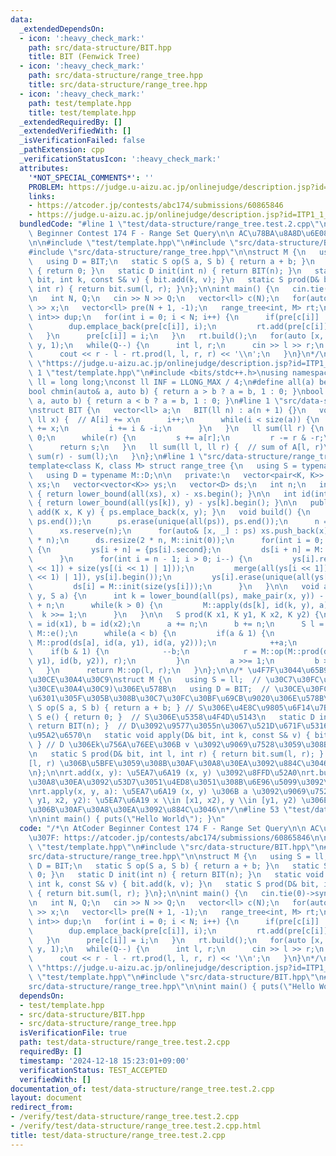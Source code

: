 ```yaml
---
data:
  _extendedDependsOn:
  - icon: ':heavy_check_mark:'
    path: src/data-structure/BIT.hpp
    title: BIT (Fenwick Tree)
  - icon: ':heavy_check_mark:'
    path: src/data-structure/range_tree.hpp
    title: src/data-structure/range_tree.hpp
  - icon: ':heavy_check_mark:'
    path: test/template.hpp
    title: test/template.hpp
  _extendedRequiredBy: []
  _extendedVerifiedWith: []
  _isVerificationFailed: false
  _pathExtension: cpp
  _verificationStatusIcon: ':heavy_check_mark:'
  attributes:
    '*NOT_SPECIAL_COMMENTS*': ''
    PROBLEM: https://judge.u-aizu.ac.jp/onlinejudge/description.jsp?id=ITP1_1_A
    links:
    - https://atcoder.jp/contests/abc174/submissions/60865846
    - https://judge.u-aizu.ac.jp/onlinejudge/description.jsp?id=ITP1_1_A
  bundledCode: "#line 1 \"test/data-structure/range_tree.test.2.cpp\"\n/*\n AtCoder\
    \ Beginner Contest 174 F - Range Set Query\n\n AC\u78BA\u8A8D\u6E08\u307F: https://atcoder.jp/contests/abc174/submissions/60865846\n\
    \n\n#include \"test/template.hpp\"\n#include \"src/data-structure/BIT.hpp\"\n\
    #include \"src/data-structure/range_tree.hpp\"\n\nstruct M {\n   using S = ll;\n\
    \   using D = BIT;\n   static S op(S a, S b) { return a + b; }\n   static S e()\
    \ { return 0; }\n   static D init(int n) { return BIT(n); }\n   static void apply(D&\
    \ bit, int k, const S& v) { bit.add(k, v); }\n   static S prod(D& bit, int l,\
    \ int r) { return bit.sum(l, r); }\n};\n\nint main() {\n   cin.tie(0)->sync_with_stdio(0);\n\
    \n   int N, Q;\n   cin >> N >> Q;\n   vector<ll> c(N);\n   for(auto& x : c) cin\
    \ >> x;\n   vector<ll> pre(N + 1, -1);\n   range_tree<int, M> rt;\n   vector<pair<int,\
    \ int>> dup;\n   for(int i = 0; i < N; i++) {\n      if(pre[c[i]] != -1) {\n \
    \        dup.emplace_back(pre[c[i]], i);\n         rt.add(pre[c[i]], i);\n   \
    \   }\n      pre[c[i]] = i;\n   }\n   rt.build();\n   for(auto [x, y] : dup) rt.apply(x,\
    \ y, 1);\n   while(Q--) {\n      int l, r;\n      cin >> l >> r;\n      l--;\n\
    \      cout << r - l - rt.prod(l, l, r, r) << '\\n';\n   }\n}\n*/\n\n#define PROBLEM\
    \ \"https://judge.u-aizu.ac.jp/onlinejudge/description.jsp?id=ITP1_1_A\"\n#line\
    \ 1 \"test/template.hpp\"\n#include <bits/stdc++.h>\nusing namespace std;\nusing\
    \ ll = long long;\nconst ll INF = LLONG_MAX / 4;\n#define all(a) begin(a), end(a)\n\
    bool chmin(auto& a, auto b) { return a > b ? a = b, 1 : 0; }\nbool chmax(auto&\
    \ a, auto b) { return a < b ? a = b, 1 : 0; }\n#line 1 \"src/data-structure/BIT.hpp\"\
    \nstruct BIT {\n   vector<ll> a;\n   BIT(ll n) : a(n + 1) {}\n   void add(ll i,\
    \ ll x) {  // A[i] += x\n      i++;\n      while(i < size(a)) {\n         a[i]\
    \ += x;\n         i += i & -i;\n      }\n   }\n   ll sum(ll r) {\n      ll s =\
    \ 0;\n      while(r) {\n         s += a[r];\n         r -= r & -r;\n      }\n\
    \      return s;\n   }\n   ll sum(ll l, ll r) {  // sum of A[l, r)\n      return\
    \ sum(r) - sum(l);\n   }\n};\n#line 1 \"src/data-structure/range_tree.hpp\"\n\
    template<class K, class M> struct range_tree {\n   using S = typename M::S;\n\
    \   using D = typename M::D;\n\n   private:\n   vector<pair<K, K>> ps;\n   vector<K>\
    \ xs;\n   vector<vector<K>> ys;\n   vector<D> ds;\n   int n;\n   int id(K x) const\
    \ { return lower_bound(all(xs), x) - xs.begin(); }\n\n   int id(int k, K y) const\
    \ { return lower_bound(all(ys[k]), y) - ys[k].begin(); }\n\n   public:\n   void\
    \ add(K x, K y) { ps.emplace_back(x, y); }\n   void build() {\n      sort(ps.begin(),\
    \ ps.end());\n      ps.erase(unique(all(ps)), ps.end());\n      n = size(ps);\n\
    \      xs.reserve(n);\n      for(auto& [x, _] : ps) xs.push_back(x);\n      ys.resize(2\
    \ * n);\n      ds.resize(2 * n, M::init(0));\n      for(int i = 0; i < n; i++)\
    \ {\n         ys[i + n] = {ps[i].second};\n         ds[i + n] = M::init(1);\n\
    \      }\n      for(int i = n - 1; i > 0; i--) {\n         ys[i].resize(size(ys[i\
    \ << 1]) + size(ys[(i << 1) | 1]));\n         merge(all(ys[i << 1]), all(ys[(i\
    \ << 1) | 1]), ys[i].begin());\n         ys[i].erase(unique(all(ys[i])), ys[i].end());\n\
    \         ds[i] = M::init(size(ys[i]));\n      }\n   }\n\n   void apply(K x, K\
    \ y, S a) {\n      int k = lower_bound(all(ps), make_pair(x, y)) - ps.begin()\
    \ + n;\n      while(k > 0) {\n         M::apply(ds[k], id(k, y), a);\n       \
    \  k >>= 1;\n      }\n   }\n\n   S prod(K x1, K y1, K x2, K y2) {\n      int a\
    \ = id(x1), b = id(x2);\n      a += n;\n      b += n;\n      S l = M::e(), r =\
    \ M::e();\n      while(a < b) {\n         if(a & 1) {\n            l = M::op(l,\
    \ M::prod(ds[a], id(a, y1), id(a, y2)));\n            ++a;\n         }\n     \
    \    if(b & 1) {\n            --b;\n            r = M::op(M::prod(ds[b], id(b,\
    \ y1), id(b, y2)), r);\n         }\n         a >>= 1;\n         b >>= 1;\n   \
    \   }\n      return M::op(l, r);\n   }\n};\n\n/* \u4F7F\u3044\u65B9\n\n// \u30E2\
    \u30CE\u30A4\u30C9\nstruct M {\n   using S = ll;  // \u30C7\u30FC\u30BF(\u30E2\
    \u30CE\u30A4\u30C9)\u306E\u578B\n   using D = BIT;  // \u30CE\u30FC\u30C9\u306B\
    \u6301\u305F\u305B\u308B\u30C7\u30FC\u30BF\u69CB\u9020\u306E\u578B\n   static\
    \ S op(S a, S b) { return a + b; } // S\u306E\u4E8C\u9805\u6F14\u7B97\n   static\
    \ S e() { return 0; }  // S\u306E\u5358\u4F4D\u5143\n   static D init(int n) {\
    \ return BIT(n); }  // D\u3092\u9577\u3055n\u3067\u521D\u671F\u5316\u3059\u308B\
    \u95A2\u6570\n   static void apply(D& bit, int k, const S& v) { bit.add(k, v);\
    \ } // D \u306Ek\u756A\u76EE\u306B v \u3092\u9069\u7528\u3059\u308B\u95A2\u6570\
    \n   static S prod(D& bit, int l, int r) { return bit.sum(l, r); } // D \u306E\
    [l, r) \u306B\u5BFE\u3059\u308B\u30AF\u30A8\u30EA\u3092\u884C\u3046\u95A2\u6570\
    \n};\n\nrt.add(x, y): \u5EA7\u6A19 (x, y) \u3092\u8FFD\u52A0\nrt.build(): \u30AF\
    \u30A8\u30EA\u3092\u53D7\u3051\u4ED8\u3051\u308B\u6E96\u5099\u3092\u3059\u308B\
    \nrt.apply(x, y, a): \u5EA7\u6A19 (x, y) \u306B a \u3092\u9069\u7528\nrt.prod(x1,\
    \ y1, x2, y2): \u5EA7\u6A19 x \\in [x1, x2), y \\in [y1, y2) \u306E\u9818\u57DF\
    \u306B\u30AF\u30A8\u30EA\u3092\u884C\u3046\n*/\n#line 53 \"test/data-structure/range_tree.test.2.cpp\"\
    \n\nint main() { puts(\"Hello World\"); }\n"
  code: "/*\n AtCoder Beginner Contest 174 F - Range Set Query\n\n AC\u78BA\u8A8D\u6E08\
    \u307F: https://atcoder.jp/contests/abc174/submissions/60865846\n\n\n#include\
    \ \"test/template.hpp\"\n#include \"src/data-structure/BIT.hpp\"\n#include \"\
    src/data-structure/range_tree.hpp\"\n\nstruct M {\n   using S = ll;\n   using\
    \ D = BIT;\n   static S op(S a, S b) { return a + b; }\n   static S e() { return\
    \ 0; }\n   static D init(int n) { return BIT(n); }\n   static void apply(D& bit,\
    \ int k, const S& v) { bit.add(k, v); }\n   static S prod(D& bit, int l, int r)\
    \ { return bit.sum(l, r); }\n};\n\nint main() {\n   cin.tie(0)->sync_with_stdio(0);\n\
    \n   int N, Q;\n   cin >> N >> Q;\n   vector<ll> c(N);\n   for(auto& x : c) cin\
    \ >> x;\n   vector<ll> pre(N + 1, -1);\n   range_tree<int, M> rt;\n   vector<pair<int,\
    \ int>> dup;\n   for(int i = 0; i < N; i++) {\n      if(pre[c[i]] != -1) {\n \
    \        dup.emplace_back(pre[c[i]], i);\n         rt.add(pre[c[i]], i);\n   \
    \   }\n      pre[c[i]] = i;\n   }\n   rt.build();\n   for(auto [x, y] : dup) rt.apply(x,\
    \ y, 1);\n   while(Q--) {\n      int l, r;\n      cin >> l >> r;\n      l--;\n\
    \      cout << r - l - rt.prod(l, l, r, r) << '\\n';\n   }\n}\n*/\n\n#define PROBLEM\
    \ \"https://judge.u-aizu.ac.jp/onlinejudge/description.jsp?id=ITP1_1_A\"\n#include\
    \ \"test/template.hpp\"\n#include \"src/data-structure/BIT.hpp\"\n#include \"\
    src/data-structure/range_tree.hpp\"\n\nint main() { puts(\"Hello World\"); }\n"
  dependsOn:
  - test/template.hpp
  - src/data-structure/BIT.hpp
  - src/data-structure/range_tree.hpp
  isVerificationFile: true
  path: test/data-structure/range_tree.test.2.cpp
  requiredBy: []
  timestamp: '2024-12-18 15:23:01+09:00'
  verificationStatus: TEST_ACCEPTED
  verifiedWith: []
documentation_of: test/data-structure/range_tree.test.2.cpp
layout: document
redirect_from:
- /verify/test/data-structure/range_tree.test.2.cpp
- /verify/test/data-structure/range_tree.test.2.cpp.html
title: test/data-structure/range_tree.test.2.cpp
---
```


